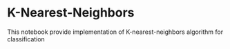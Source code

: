 # K-Nearest-Neighbors

This notebook provide implementation of K-nearest-neighbors algorithm for classification

